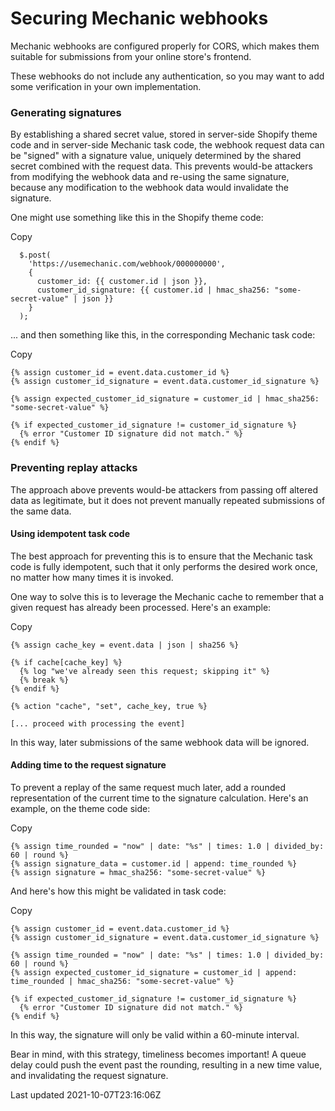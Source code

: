 # Securing Mechanic webhooks

Mechanic webhooks are configured properly for CORS, which makes them suitable for submissions from your online store's frontend.

These webhooks do not include any authentication, so you may want to add some verification in your own implementation.

### Generating signatures

By establishing a shared secret value, stored in server-side Shopify theme code and in server-side Mechanic task code, the webhook request data can be "signed" with a signature value, uniquely determined by the shared secret combined with the request data. This prevents would-be attackers from modifying the webhook data and re-using the same signature, because any modification to the webhook data would invalidate the signature.

One might use something like this in the Shopify theme code:

Copy

    
      $.post(
        'https://usemechanic.com/webhook/000000000',
        {
          customer_id: {{ customer.id | json }},
          customer_id_signature: {{ customer.id | hmac_sha256: "some-secret-value" | json }}
        }
      );
    

... and then something like this, in the corresponding Mechanic task code:

Copy

    {% assign customer_id = event.data.customer_id %}
    {% assign customer_id_signature = event.data.customer_id_signature %}
    
    {% assign expected_customer_id_signature = customer_id | hmac_sha256: "some-secret-value" %}
    
    {% if expected_customer_id_signature != customer_id_signature %}
      {% error "Customer ID signature did not match." %}
    {% endif %}

### Preventing replay attacks

The approach above prevents would-be attackers from passing off altered data as legitimate, but it does not prevent manually repeated submissions of the same data.

#### Using idempotent task code

The best approach for preventing this is to ensure that the Mechanic task code is fully idempotent, such that it only performs the desired work once, no matter how many times it is invoked.

One way to solve this is to leverage the Mechanic cache to remember that a given request has already been processed. Here's an example:

Copy

    {% assign cache_key = event.data | json | sha256 %}
    
    {% if cache[cache_key] %}
      {% log "we've already seen this request; skipping it" %}
      {% break %}
    {% endif %}
    
    {% action "cache", "set", cache_key, true %}
    
    [... proceed with processing the event]

In this way, later submissions of the same webhook data will be ignored.

#### Adding time to the request signature

To prevent a replay of the same request much later, add a rounded representation of the current time to the signature calculation. Here's an example, on the theme code side:

Copy

    {% assign time_rounded = "now" | date: "%s" | times: 1.0 | divided_by: 60 | round %}
    {% assign signature_data = customer.id | append: time_rounded %}
    {% assign signature = hmac_sha256: "some-secret-value" %}

And here's how this might be validated in task code:

Copy

    {% assign customer_id = event.data.customer_id %}
    {% assign customer_id_signature = event.data.customer_id_signature %}
    
    {% assign time_rounded = "now" | date: "%s" | times: 1.0 | divided_by: 60 | round %}
    {% assign expected_customer_id_signature = customer_id | append: time_rounded | hmac_sha256: "some-secret-value" %}
    
    {% if expected_customer_id_signature != customer_id_signature %}
      {% error "Customer ID signature did not match." %}
    {% endif %}

In this way, the signature will only be valid within a 60-minute interval.

Bear in mind, with this strategy, timeliness becomes important! A queue delay could push the event past the rounding, resulting in a new time value, and invalidating the request signature.

Last updated 2021-10-07T23:16:06Z